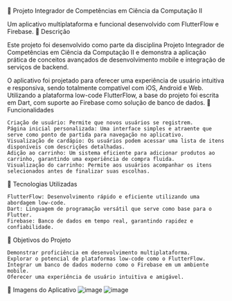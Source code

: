 📱 Projeto Integrador de Competências em Ciência da Computação II

Um aplicativo multiplataforma e funcional desenvolvido com FlutterFlow e Firebase.
📝 Descrição

Este projeto foi desenvolvido como parte da disciplina Projeto Integrador de Competências em Ciência da Computação II e demonstra a aplicação prática de conceitos avançados de desenvolvimento mobile e integração de serviços de backend.

O aplicativo foi projetado para oferecer uma experiência de usuário intuitiva e responsiva, sendo totalmente compatível com iOS, Android e Web. Utilizando a plataforma low-code FlutterFlow, a base do projeto foi escrita em Dart, com suporte ao Firebase como solução de banco de dados.
🌟 Funcionalidades

    Criação de usuário: Permite que novos usuários se registrem.
    Página inicial personalizada: Uma interface simples e atraente que serve como ponto de partida para navegação no aplicativo.
    Visualização de cardápio: Os usuários podem acessar uma lista de itens disponíveis com descrições detalhadas.
    Adição ao carrinho: Um sistema eficiente para adicionar produtos ao carrinho, garantindo uma experiência de compra fluida.
    Visualização do carrinho: Permite aos usuários acompanhar os itens selecionados antes de finalizar suas escolhas.

🚀 Tecnologias Utilizadas

    FlutterFlow: Desenvolvimento rápido e eficiente utilizando uma abordagem low-code.
    Dart: Linguagem de programação versátil que serve como base para o Flutter.
    Firebase: Banco de dados em tempo real, garantindo rapidez e confiabilidade.

🎯 Objetivos do Projeto

    Demonstrar proficiência em desenvolvimento multiplataforma.
    Explorar o potencial de plataformas low-code como o FlutterFlow.
    Integrar um banco de dados moderno como o Firebase em um ambiente mobile.
    Oferecer uma experiência de usuário intuitiva e amigável.
📸 Imagens do Aplicativo
![image](https://github.com/user-attachments/assets/edef2700-92c2-441f-afd5-9a3dbf1986b9)
![image](https://github.com/user-attachments/assets/dde20705-c5da-47bc-aa98-d3afccf59e7e)
